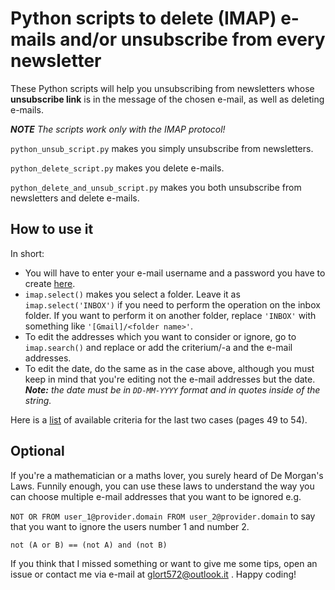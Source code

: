 # Python scripts to delete (IMAP) e-mails and/or unsubscribe from every newsletter

These Python scripts will help you unsubscribing from newsletters whose **unsubscribe link** is in the message of the chosen e-mail, as well as deleting e-mails.

**_NOTE_** _The scripts work only with the IMAP protocol!_

`python_unsub_script.py` makes you simply unsubscribe from newsletters.

`python_delete_script.py` makes you delete e-mails.

`python_delete_and_unsub_script.py` makes you both unsubscribe from newsletters and delete e-mails.

## How to use it

In short:

- You will have to enter your e-mail username and a password you have to create [here](https://support.google.com/accounts/answer/185833?hl=en&sjid=11205608307902457777-EU).
- `imap.select()` makes you select a folder. Leave it as `imap.select('INBOX')` if you need to perform the operation on the inbox folder. If you want to perform it on another folder, replace `'INBOX'` with something like `'[Gmail]/<folder name>'`.
- To edit the addresses which you want to consider or ignore, go to `imap.search()` and replace or add the criterium/-a and the e-mail addresses.
- To edit the date, do the same as in the case above, although you must keep in mind that you're editing not the e-mail addresses but the date.
___Note:__ the date must be in `DD-MM-YYYY` format and in quotes inside of the string._

Here is a [list](https://www.rfc-editor.org/rfc/rfc3501#section-6.4.4) of available criteria for the last two cases (pages 49 to 54).

## Optional
If you're a mathematician or a maths lover, you surely heard of De Morgan's Laws. Funnily enough, you can use these laws to understand the way you can choose multiple e-mail addresses that you want to be ignored e.g.

`NOT OR FROM user_1@provider.domain FROM user_2@provider.domain` to say that you want to ignore the users number 1 and number 2.

`not (A or B) == (not A) and (not B)`

If you think that I missed something or want to give me some tips, open an issue or contact me via e-mail at glort572@outlook.it .
Happy coding!